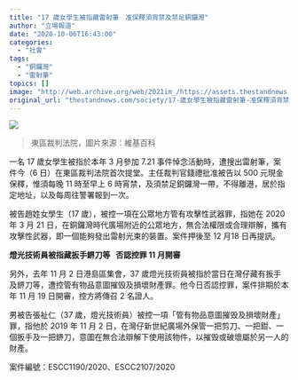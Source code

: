 ```yaml
---
title: "17 歲女學生被指藏雷射筆　准保釋須宵禁及禁足銅鑼灣"
author: "立場報道"
date: "2020-10-06T16:43:00"
categories:
  - "社會"
tags:
  - "銅鑼灣"
  - "雷射筆"
topics: []
image: "http://web.archive.org/web/2021im_/https://assets.thestandnews.com/media/photos/Layer200_fRFwr_xe2rohK.png"
original_url: "thestandnews.com/society/17-歲女學生被指藏雷射筆-准保釋須宵禁及禁足銅鑼灣"
---
```

![](http://web.archive.org/web/2021im_/https://assets.thestandnews.com/media/photos/Layer200_fRFwr_xe2rohK.png)
> 東區裁判法院，圖片來源：維基百科

一名 17 歲女學生被指於本年 3 月參加 7.21 事件悼念活動時，遭搜出雷射筆，案件今（6 日）在東區裁判法院首次提堂。主任裁判官錢禮批准被告以 500 元現金保釋，惟須每晚 11 時至早上 6 時宵禁，及須禁足銅鑼灣一帶，不得離港，居於指定地址，以及每周往警署報到一次。

被告趙姓女學生（17 歲），被控一項在公眾地方管有攻擊性武器罪，指她在 2020 年 3 月 21 日，在銅鑼灣時代廣場附近的公眾地方，無合法權限或合理辯解，攜有攻擊性武器，即一個能夠發出雷射光束的裝置。案件押後至 12 月18 日再提訊。

**燈光技術員被指藏扳手鎅刀等   否認控罪 11 月開審**

另外，去年 11 月 2 日港島區集會，37 歲燈光技術員被指於當日在灣仔藏有扳手及鎅刀等，遭控管有物品意圖摧毁及損壞財產罪。他今日否認控罪，案件排期於本年 11 月 19 日開審，控方將傳召 2 名證人。

男被告張祉仁（37 歲，燈光技術員）被控一項「管有物品意圖摧毁及損壞財產」罪，指他於 2019 年 11 月 2 日，在灣仔新世紀廣場外保管一把剪刀、一把鉗、一個扳手及一把鎅刀，意圖在無合法辯解下使用該物件，以摧毁或破壞屬於另一人的財產。

案件編號：ESCC1190/2020、ESCC2107/2020
